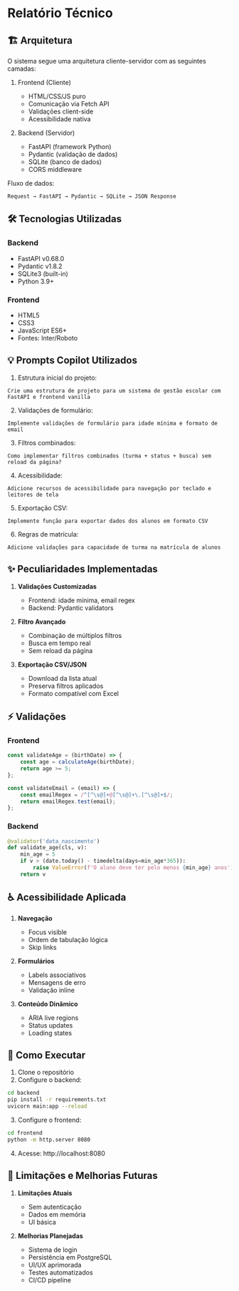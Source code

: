 # Relatório Técnico

## 🏗️ Arquitetura

O sistema segue uma arquitetura cliente-servidor com as seguintes camadas:

1. Frontend (Cliente)
   - HTML/CSS/JS puro
   - Comunicação via Fetch API
   - Validações client-side
   - Acessibilidade nativa

2. Backend (Servidor)
   - FastAPI (framework Python)
   - Pydantic (validação de dados)
   - SQLite (banco de dados)
   - CORS middleware

Fluxo de dados:
```
Request → FastAPI → Pydantic → SQLite → JSON Response
```

## 🛠️ Tecnologias Utilizadas

### Backend
- FastAPI v0.68.0
- Pydantic v1.8.2
- SQLite3 (built-in)
- Python 3.9+

### Frontend
- HTML5
- CSS3
- JavaScript ES6+
- Fontes: Inter/Roboto

## 💡 Prompts Copilot Utilizados

1. Estrutura inicial do projeto:
```
Crie uma estrutura de projeto para um sistema de gestão escolar com FastAPI e frontend vanilla
```

2. Validações de formulário:
```
Implemente validações de formulário para idade mínima e formato de email
```

3. Filtros combinados:
```
Como implementar filtros combinados (turma + status + busca) sem reload da página?
```

4. Acessibilidade:
```
Adicione recursos de acessibilidade para navegação por teclado e leitores de tela
```

5. Exportação CSV:
```
Implemente função para exportar dados dos alunos em formato CSV
```

6. Regras de matrícula:
```
Adicione validações para capacidade de turma na matrícula de alunos
```

## ✨ Peculiaridades Implementadas

1. **Validações Customizadas**
   - Frontend: idade mínima, email regex
   - Backend: Pydantic validators

2. **Filtro Avançado**
   - Combinação de múltiplos filtros
   - Busca em tempo real
   - Sem reload da página

3. **Exportação CSV/JSON**
   - Download da lista atual
   - Preserva filtros aplicados
   - Formato compatível com Excel

## ⚡ Validações

### Frontend
```javascript
const validateAge = (birthDate) => {
    const age = calculateAge(birthDate);
    return age >= 5;
};

const validateEmail = (email) => {
    const emailRegex = /^[^\s@]+@[^\s@]+\.[^\s@]+$/;
    return emailRegex.test(email);
};
```

### Backend
```python
@validator('data_nascimento')
def validate_age(cls, v):
    min_age = 5
    if v > (date.today() - timedelta(days=min_age*365)):
        raise ValueError(f'O aluno deve ter pelo menos {min_age} anos')
    return v
```

## ♿ Acessibilidade Aplicada

1. **Navegação**
   - Focus visible
   - Ordem de tabulação lógica
   - Skip links

2. **Formulários**
   - Labels associativos
   - Mensagens de erro
   - Validação inline

3. **Conteúdo Dinâmico**
   - ARIA live regions
   - Status updates
   - Loading states

## 🚀 Como Executar

1. Clone o repositório
2. Configure o backend:
```bash
cd backend
pip install -r requirements.txt
uvicorn main:app --reload
```

3. Configure o frontend:
```bash
cd frontend
python -m http.server 8080
```

4. Acesse: http://localhost:8080

## 🔄 Limitações e Melhorias Futuras

1. **Limitações Atuais**
   - Sem autenticação
   - Dados em memória
   - UI básica

2. **Melhorias Planejadas**
   - Sistema de login
   - Persistência em PostgreSQL
   - UI/UX aprimorada
   - Testes automatizados
   - CI/CD pipeline
